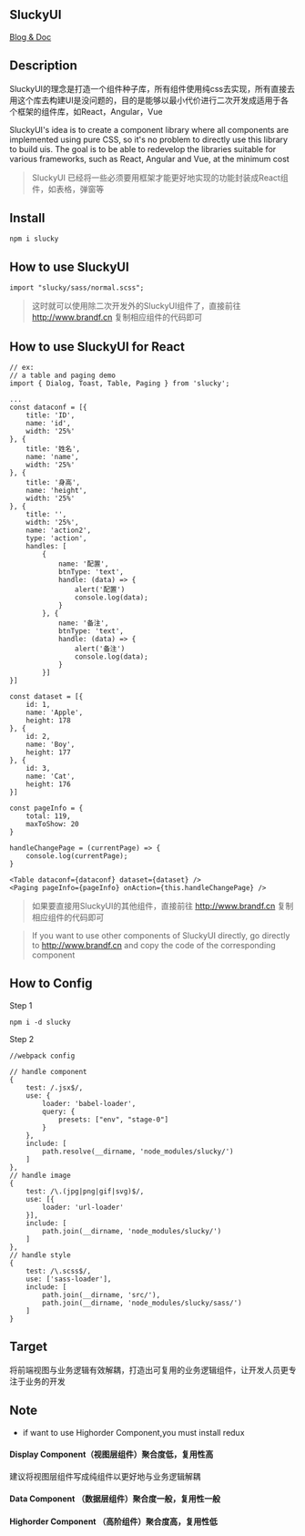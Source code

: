 ## SluckyUI

[Blog & Doc](http://www.brandf.cn)

## Description

SluckyUI的理念是打造一个组件种子库，所有组件使用纯css去实现，所有直接去用这个库去构建UI是没问题的，目的是能够以最小代价进行二次开发成适用于各个框架的组件库，如React，Angular，Vue

SluckyUI's idea is to create a component library where all components are implemented using pure CSS, so it's no problem to directly use this library to build uis. The goal is to be able to redevelop the libraries suitable for various frameworks, such as React, Angular and Vue, at the minimum cost

> SluckyUI 已经将一些必须要用框架才能更好地实现的功能封装成React组件，如表格，弹窗等

## Install

```
npm i slucky
```

## How to use SluckyUI

```
import "slucky/sass/normal.scss";
```

> 这时就可以使用除二次开发外的SluckyUI组件了，直接前往 http://www.brandf.cn 复制相应组件的代码即可

## How to use SluckyUI for React

```
// ex: 
// a table and paging demo
import { Dialog, Toast, Table, Paging } from 'slucky';

...
const dataconf = [{
    title: 'ID',
    name: 'id',
    width: '25%'
}, {
    title: '姓名',
    name: 'name',
    width: '25%'
}, {
    title: '身高',
    name: 'height',
    width: '25%'
}, {
    title: '',
    width: '25%',
    name: 'action2',
    type: 'action',
    handles: [
        {
            name: '配置',
            btnType: 'text',
            handle: (data) => {
                alert('配置')
                console.log(data);
            }
        }, {
            name: '备注',
            btnType: 'text',
            handle: (data) => {
                alert('备注')
                console.log(data);
            }
        }]
}]

const dataset = [{
    id: 1,
    name: 'Apple',
    height: 178
}, {
    id: 2,
    name: 'Boy',
    height: 177
}, {
    id: 3,
    name: 'Cat',
    height: 176
}]

const pageInfo = {
    total: 119,
    maxToShow: 20
}

handleChangePage = (currentPage) => {
    console.log(currentPage);
}

<Table dataconf={dataconf} dataset={dataset} />
<Paging pageInfo={pageInfo} onAction={this.handleChangePage} />

```

> 如果要直接用SluckyUI的其他组件，直接前往 http://www.brandf.cn 复制相应组件的代码即可

> If you want to use other components of SluckyUI directly, go directly to http://www.brandf.cn and copy the code of the corresponding component


## How to Config
Step 1
```
npm i -d slucky
```
Step 2
```
//webpack config

// handle component
{
    test: /.jsx$/,
    use: {
        loader: 'babel-loader',
        query: {
            presets: ["env", "stage-0"]
        }
    },
    include: [
        path.resolve(__dirname, 'node_modules/slucky/')
    ]
},
// handle image
{
    test: /\.(jpg|png|gif|svg)$/,
    use: [{
        loader: 'url-loader'
    }],
    include: [
        path.join(__dirname, 'node_modules/slucky/')
    ]
},
// handle style
{
    test: /\.scss$/,
    use: ['sass-loader'],
    include: [
        path.join(__dirname, 'src/'),
        path.join(__dirname, 'node_modules/slucky/sass/')
    ]
}
```

## Target
将前端视图与业务逻辑有效解耦，打造出可复用的业务逻辑组件，让开发人员更专注于业务的开发

## Note
- if want to use Highorder Component,you must install redux

#### Display Component（视图层组件）聚合度低，复用性高
建议将视图层组件写成纯组件以更好地与业务逻辑解耦

#### Data Component （数据层组件）聚合度一般，复用性一般

#### Highorder Component （高阶组件）聚合度高，复用性低
